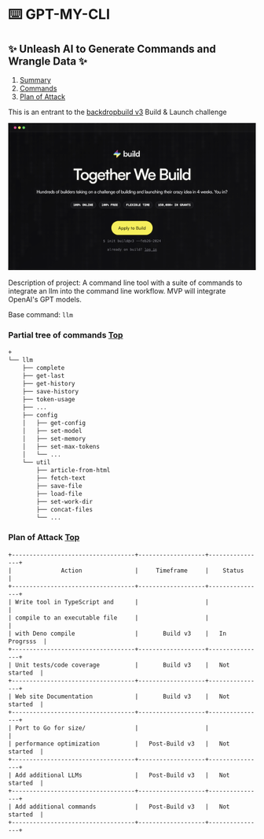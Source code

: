 <div id="summary"></div>

# ⌨️ GPT-MY-CLI

## ✨ Unleash AI to Generate Commands and Wrangle Data ✨

1. [Summary](#summary)
2. [Commands](#commands)
3. [Plan of Attack](#plan-of-attack)

This is an entrant to the [backdropbuild v3](https://backdropbuild.com/) Build & Launch challenge

<img src="https://raw.githubusercontent.com/ochsec/gpt-my-cli/main/backdropbuild.png" />

Description of project: A command line tool with a suite of commands to integrate an llm into the command line workflow. MVP will integrate OpenAI's GPT models.

Base command: ```llm```

<div id="commands"></div>

### Partial tree of commands [Top](#summary)
```
+
└── llm
    ├── complete
    ├── get-last
    ├── get-history
    ├── save-history
    ├── token-usage
    ├── ...
    ├── config
    │   ├── get-config
    │   ├── set-model
    │   ├── set-memory
    │   ├── set-max-tokens
    │   └── ...
    └── util
        ├── article-from-html
        ├── fetch-text
        ├── save-file
        ├── load-file
        ├── set-work-dir
        ├── concat-files
        └── ...
```

<div id="plan-of-attack"></div>


### Plan of Attack [Top](#summary)
```
+-----------------------------------+-------------------+----------------+
|              Action               |     Timeframe     |    Status      |
+-----------------------------------+-------------------+----------------+
| Write tool in TypeScript and      |                   |                |
| compile to an executable file     |                   |                |
| with Deno compile                 |       Build v3    |   In Progrsss  |
+-----------------------------------+-------------------+----------------+
| Unit tests/code coverage          |       Build v3    |   Not started  |
+-----------------------------------+-------------------+----------------+
| Web site Documentation            |       Build v3    |   Not started  |
+-----------------------------------+-------------------+----------------+
| Port to Go for size/              |                   |                |
| performance optimization          |   Post-Build v3   |   Not started  |
+-----------------------------------+-------------------+----------------+
| Add additional LLMs               |   Post-Build v3   |   Not started  |
+-----------------------------------+-------------------+----------------+
| Add additional commands           |   Post-Build v3   |   Not started  |
+-----------------------------------+-------------------+----------------+
```